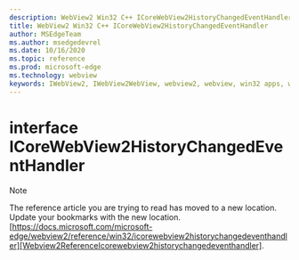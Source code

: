 ```yaml
---
description: WebView2 Win32 C++ ICoreWebView2HistoryChangedEventHandler
title: WebView2 Win32 C++ ICoreWebView2HistoryChangedEventHandler
author: MSEdgeTeam
ms.author: msedgedevrel
ms.date: 10/16/2020
ms.topic: reference
ms.prod: microsoft-edge
ms.technology: webview
keywords: IWebView2, IWebView2WebView, webview2, webview, win32 apps, win32, edge, ICoreWebView2, ICoreWebView2Controller, browser control, edge html, ICoreWebView2HistoryChangedEventHandler
---
```


# interface ICoreWebView2HistoryChangedEventHandler 

> [!NOTE]
> The reference article you are trying to read has moved to a new location.  
> Update your bookmarks with the new location.  
> [https://docs.microsoft.com/microsoft-edge/webview2/reference/win32/icorewebview2historychangedeventhandler][Webview2ReferenceIcorewebview2historychangedeventhandler].  

[Webview2ReferenceIcorewebview2historychangedeventhandler]: /microsoft-edge/webview2/reference/win32/icorewebview2historychangedeventhandler "interface ICoreWebView2HistoryChangedEventHandler | Microsoft Docs"
